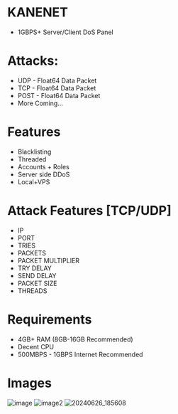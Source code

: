 # KANENET
- 1GBPS+ Server/Client DoS Panel

# Attacks:
- UDP - Float64 Data Packet
- TCP - Float64 Data Packet
- POST - Float64 Data Packet
- More Coming...

# Features
- Blacklisting
- Threaded
- Accounts + Roles
- Server side DDoS
- Local+VPS

# Attack Features [TCP/UDP]
- IP
- PORT
- TRIES
- PACKETS
- PACKET MULTIPLIER
- TRY DELAY
- SEND DELAY
- PACKET SIZE
- THREADS

# Requirements
- 4GB+ RAM (8GB-16GB Recommended)
- Decent CPU
- 500MBPS - 1GBPS Internet Recommended

# Images
![image](https://github.com/NextrixVFX/KANENET/assets/110208771/e289bc57-a172-444d-8c86-356c33c1b1c8)
![image2](https://github.com/NextrixVFX/KANENET/assets/110208771/e2e395ba-22da-4969-9e08-4907f9dd8303)
![20240626_185608](https://github.com/NextrixVFX/KANENET/assets/110208771/ba4ea606-cb0c-4ee3-b610-b7a10cffdcd4)
